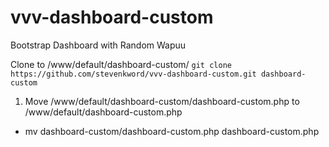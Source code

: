 # vvv-dashboard-custom
Bootstrap Dashboard with Random Wapuu

Clone to /www/default/dashboard-custom/
`git clone https://github.com/stevenkword/vvv-dashboard-custom.git dashboard-custom`

1. Move /www/default/dashboard-custom/dashboard-custom.php to /www/default/dashboard-custom.php
* mv dashboard-custom/dashboard-custom.php dashboard-custom.php
